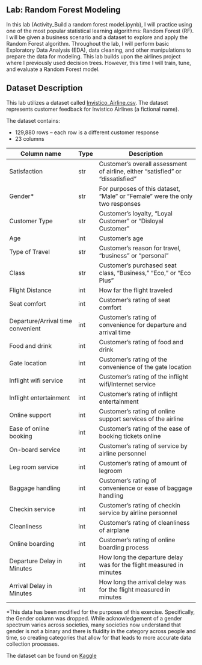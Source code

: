 ## Lab: Random Forest Modeling

In this lab (Activity_Build a random forest model.ipynb), I will practice using one of the most popular statistical learning algorithms: Random Forest (RF). I will be given a business scenario and a dataset to explore and apply the Random Forest algorithm. Throughout the lab, I will perform basic Exploratory Data Analysis (EDA), data cleaning, and other manipulations to prepare the data for modeling. This lab builds upon the airlines project where I previously used decision trees. However, this time I will train, tune, and evaluate a Random Forest model.

## Dataset Description

This lab utilizes a dataset called [Invistico_Airline.csv](https://www.kaggle.com/datasets/teejmahal20/airline-passenger-satisfaction). The dataset represents customer feedback for Invistico Airlines (a fictional name).

The dataset contains:
- 129,880 rows – each row is a different customer response
- 23 columns

| Column name                    | Type | Description                                                                 |
|--------------------------------|------|-----------------------------------------------------------------------------|
| Satisfaction                   | str  | Customer’s overall assessment of airline, either “satisfied” or “dissatisfied” |
| Gender*                        | str  | For purposes of this dataset, “Male” or “Female” were the only two responses |
| Customer Type                  | str  | Customer’s loyalty, “Loyal Customer” or “Disloyal Customer”                   |
| Age                            | int  | Customer’s age                                                               |
| Type of Travel                 | str  | Customer’s reason for travel, “business” or “personal”                        |
| Class                          | str  | Customer’s purchased seat class, “Business,” “Eco,” or “Eco Plus”             |
| Flight Distance                | int  | How far the flight traveled                                                 |
| Seat comfort                   | int  | Customer’s rating of seat comfort                                           |
| Departure/Arrival time convenient | int | Customer’s rating of convenience for departure and arrival time              |
| Food and drink                 | int  | Customer’s rating of food and drink                                          |
| Gate location                  | int  | Customer’s rating of the convenience of the gate location                    |
| Inflight wifi service          | int  | Customer’s rating of the inflight wifi/Internet service                      |
| Inflight entertainment         | int  | Customer’s rating of inflight entertainment                                 |
| Online support                 | int  | Customer’s rating of online support services of the airline                  |
| Ease of online booking         | int  | Customer’s rating of the ease of booking tickets online                      |
| On-board service               | int  | Customer’s rating of service by airline personnel                            |
| Leg room service               | int  | Customer’s rating of amount of legroom                                       |
| Baggage handling               | int  | Customer’s rating of convenience or ease of baggage handling                 |
| Checkin service                | int  | Customer’s rating of checkin service by airline personnel                    |
| Cleanliness                    | int  | Customer’s rating of cleanliness of airplane                                 |
| Online boarding                | int  | Customer’s rating of online boarding process                                 |
| Departure Delay in Minutes     | int  | How long the departure delay was for the flight measured in minutes          |
| Arrival Delay in Minutes       | int  | How long the arrival delay was for the flight measured in minutes            |

*This data has been modified for the purposes of this exercise. Specifically, the Gender column was dropped. While acknowledgement of a gender spectrum varies across societies, many societies now understand that gender is not a binary and there is fluidity in the category across people and time, so creating categories that allow for that leads to more accurate data collection processes.

The dataset can be found on [Kaggle](https://www.kaggle.com/datasets/teejmahal20/airline-passenger-satisfaction)
